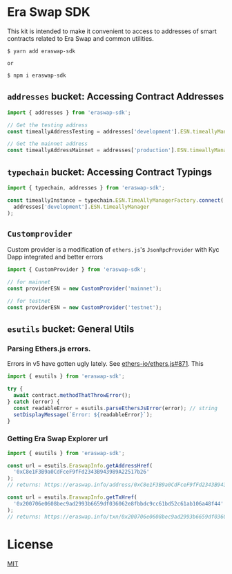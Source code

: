 # Era Swap SDK

This kit is intended to make it convenient to access to addresses of smart contracts related to Era Swap and common utilities.

```
$ yarn add eraswap-sdk

or

$ npm i eraswap-sdk
```

## `addresses` bucket: Accessing Contract Addresses

```ts
import { addresses } from 'eraswap-sdk';

// Get the testing address
const timeallyAddressTesting = addresses['development'].ESN.timeallyManager;

// Get the mainnet address
const timeallyAddressMainnet = addresses['production'].ESN.timeallyManager;
```

## `typechain` bucket: Accessing Contract Typings

```ts
import { typechain, addresses } from 'eraswap-sdk';

const timeallyInstance = typechain.ESN.TimeAllyManagerFactory.connect(
  addresses['development'].ESN.timeallyManager
);
```

## `Customprovider`

Custom provider is a modification of `ethers.js`'s `JsonRpcProvider` with Kyc Dapp integrated and better errors

```ts
import { CustomProvider } from 'eraswap-sdk';

// for mainnet
const providerESN = new CustomProvider('mainnet');

// for testnet
const providerESN = new CustomProvider('testnet');
```

## `esutils` bucket: General Utils

### Parsing Ethers.js errors.

Errors in v5 have gotten ugly lately. See [ethers-io/ethers.js#871](https://github.com/ethers-io/ethers.js/issues/871). This

```ts
import { esutils } from 'eraswap-sdk';

try {
  await contract.methodThatThrowError();
} catch (error) {
  const readableError = esutils.parseEthersJsError(error); // string
  setDisplayMessage(`Error: ${readableError}`);
}
```

### Getting Era Swap Explorer url

```ts
import { esutils } from 'eraswap-sdk';

const url = esutils.EraswapInfo.getAddressHref(
  '0xC8e1F3B9a0CdFceF9fFd2343B943989A22517b26'
);
// returns: https://eraswap.info/address/0xC8e1F3B9a0CdFceF9fFd2343B943989A22517b26

const url = esutils.EraswapInfo.getTxHref(
  '0x200706e0608bec9ad2993b6659df036062e8fbbdc9cc61bd52c61ab106a48f44'
);
// returns: https://eraswap.info/txn/0x200706e0608bec9ad2993b6659df036062e8fbbdc9cc61bd52c61ab106a48f44
```

# License

[MIT](https://github.com/KMPARDS/eraswap-sdk/blob/HEAD/LICENSE)
